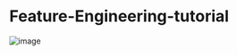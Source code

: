# Feature-Engineering-tutorial

![image](https://github.com/Mark-Yousri/Feature-Engineering-tutorial/assets/100801214/f3886bb8-4e4a-4751-89ca-e392fa6c3183)
